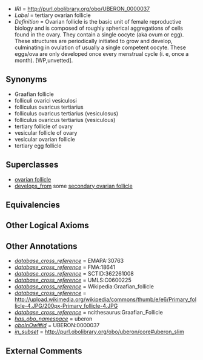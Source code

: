 * *IRI* = http://purl.obolibrary.org/obo/UBERON_0000037
 * *Label* = tertiary ovarian follicle
 * *Definition* = Ovarian follicle is the basic unit of female reproductive biology and is composed of roughly spherical aggregations of cells found in the ovary. They contain a single oocyte (aka ovum or egg). These structures are periodically initiated to grow and develop, culminating in ovulation of usually a single competent oocyte. These eggs/ova are only developed once every menstrual cycle (i. e, once a month). [WP,unvetted].

## Synonyms

 * Graafian follicle
 * folliculi ovarici vesiculosi
 * folliculus ovaricus tertiarius
 * folliculus ovaricus tertiarius (vesiculosus)
 * folliculus ovaricus tertiarius (vesiculous)
 * tertiary follicle of ovary
 * vesicular follicle of ovary
 * vesicular ovarian follicle
 * tertiary egg follicle

## Superclasses

 * [ovarian follicle](../../UBERON/05/UBERON_0001305.md)
 * [develops_from](../../RO/02/RO_0002202.md) some [secondary ovarian follicle](../../UBERON/36/UBERON_0000036.md)

## Equivalencies


## Other Logical Axioms


## Other Annotations

 * *[database_cross_reference](../../ef/oboInOwl#hasDbXref.md)* = EMAPA:30763
 * *[database_cross_reference](../../ef/oboInOwl#hasDbXref.md)* = FMA:18641
 * *[database_cross_reference](../../ef/oboInOwl#hasDbXref.md)* = SCTID:362261008
 * *[database_cross_reference](../../ef/oboInOwl#hasDbXref.md)* = UMLS:C0600225
 * *[database_cross_reference](../../ef/oboInOwl#hasDbXref.md)* = Wikipedia:Graafian_follicle
 * *[database_cross_reference](../../ef/oboInOwl#hasDbXref.md)* = http://upload.wikimedia.org/wikipedia/commons/thumb/e/e6/Primary_follicle-4.JPG/200px-Primary_follicle-4.JPG
 * *[database_cross_reference](../../ef/oboInOwl#hasDbXref.md)* = ncithesaurus:Graafian_Follicle
 * *[has_obo_namespace](../../ce/oboInOwl#hasOBONamespace.md)* = uberon
 * *[oboInOwl#id](../../id/oboInOwl#id.md)* = UBERON:0000037
 * *[in_subset](../../et/oboInOwl#inSubset.md)* = http://purl.obolibrary.org/obo/uberon/core#uberon_slim

## External Comments

